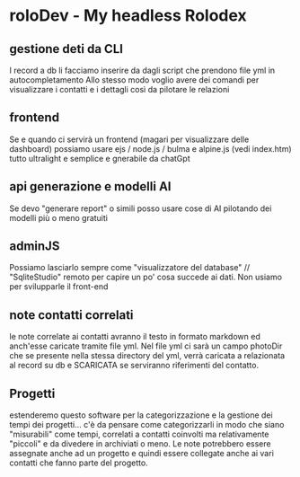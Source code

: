 # roloDev - My headless Rolodex

## gestione deti da CLI

I record a db li facciamo inserire da dagli script che prendono file yml in autocompletamento
Allo stesso modo voglio avere dei comandi per visualizzare i contatti e i dettagli così da pilotare le relazioni

## frontend

Se e quando ci servirà un frontend (magari per visualizzare delle dashboard) possiamo usare ejs / node.js / bulma e alpine.js (vedi index.htm) tutto ultralight e semplice e gnerabile da chatGpt

## api generazione e modelli AI

Se devo "generare report" o simili posso usare cose di AI pilotando dei modelli più o meno gratuiti

## adminJS

Possiamo lasciarlo sempre come "visualizzatore del database" // "SqliteStudio" remoto per capire un po' cosa succede ai dati. Non usiamo per svilupparle il front-end

## note contatti correlati

le note correlate ai contatti avranno il testo in formato markdown ed anch'esse caricate tramite file yml. Nel file yml ci sarà un campo photoDir che se presente nella stessa directory del yml, verrà caricata a relazionata al record su db e SCARICATA se serviranno riferimenti del contatto.

## Progetti

estenderemo questo software per la categorizzazione e la gestione dei tempi dei progetti... c'è da pensare come categorizzarli in modo che siano "misurabili" come tempi, correlati a contatti coinvolti ma relativamente "piccoli" e da divedere in archiviati o meno. Le note potrebbero essere assegnate anche ad un progetto e quindi essere collegate anche ai vari contatti che fanno parte del progetto.